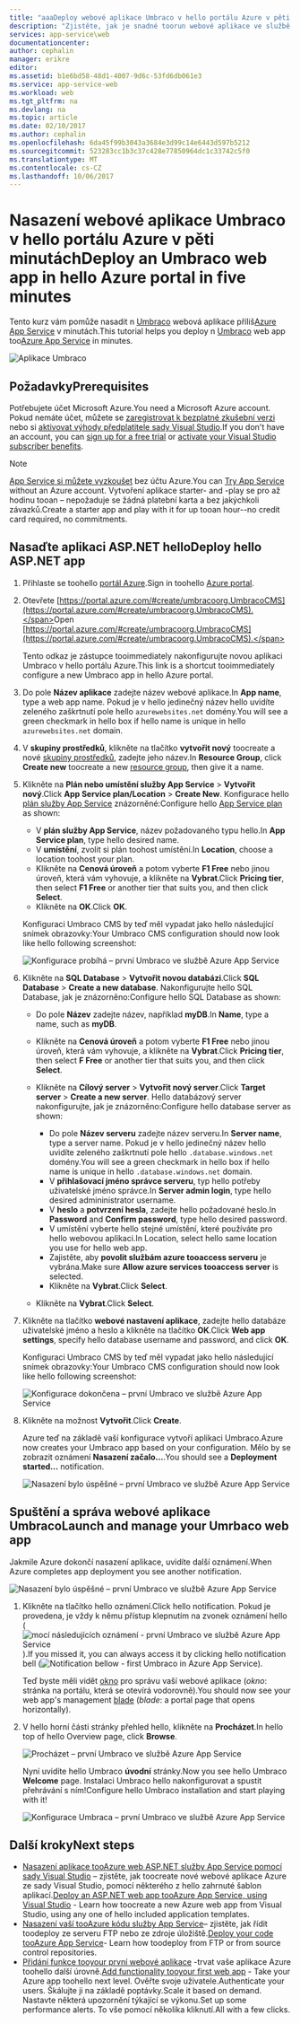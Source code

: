```yaml
---
title: "aaaDeploy webové aplikace Umbraco v hello portálu Azure v pěti minutách | Microsoft Docs"
description: "Zjistěte, jak je snadné toorun webové aplikace ve službě App Service pomocí nasazení ukázkové aplikace ASP.NET. Výsledky si můžete okamžitě prohlédnout."
services: app-service\web
documentationcenter: 
author: cephalin
manager: erikre
editor: 
ms.assetid: b1e6bd58-48d1-4007-9d6c-53fd6db061e3
ms.service: app-service-web
ms.workload: web
ms.tgt_pltfrm: na
ms.devlang: na
ms.topic: article
ms.date: 02/10/2017
ms.author: cephalin
ms.openlocfilehash: 6da45f99b3043a3684e3d99c14e6443d597b5212
ms.sourcegitcommit: 523283cc1b3c37c428e77850964dc1c33742c5f0
ms.translationtype: MT
ms.contentlocale: cs-CZ
ms.lasthandoff: 10/06/2017
---
```

# <a name="deploy-an-umbraco-web-app-in-hello-azure-portal-in-five-minutes"></a><span data-ttu-id="c60f0-104">Nasazení webové aplikace Umbraco v hello portálu Azure v pěti minutách</span><span class="sxs-lookup"><span data-stu-id="c60f0-104">Deploy an Umbraco web app in hello Azure portal in five minutes</span></span>

<span data-ttu-id="c60f0-105">Tento kurz vám pomůže nasadit n [Umbraco](https://our.umbraco.org/) webová aplikace příliš[Azure App Service](../app-service/app-service-value-prop-what-is.md) v minutách.</span><span class="sxs-lookup"><span data-stu-id="c60f0-105">This tutorial helps you deploy n [Umbraco](https://our.umbraco.org/) web app too[Azure App Service](../app-service/app-service-value-prop-what-is.md) in minutes.</span></span>

![Aplikace Umbraco](./media/app-service-web-get-started-dotnet-portal/defaultpage.png)

## <a name="prerequisites"></a><span data-ttu-id="c60f0-107">Požadavky</span><span class="sxs-lookup"><span data-stu-id="c60f0-107">Prerequisites</span></span>
<span data-ttu-id="c60f0-108">Potřebujete účet Microsoft Azure.</span><span class="sxs-lookup"><span data-stu-id="c60f0-108">You need a Microsoft Azure account.</span></span> <span data-ttu-id="c60f0-109">Pokud nemáte účet, můžete se [zaregistrovat k bezplatné zkušební verzi](https://azure.microsoft.com/pricing/free-trial/?WT.mc_id=A261C142F) nebo si [aktivovat výhody předplatitele sady Visual Studio](https://azure.microsoft.com/pricing/member-offers/msdn-benefits-details/?WT.mc_id=A261C142F).</span><span class="sxs-lookup"><span data-stu-id="c60f0-109">If you don't have an account, you can [sign up for a free trial](https://azure.microsoft.com/pricing/free-trial/?WT.mc_id=A261C142F) or [activate your Visual Studio subscriber benefits](https://azure.microsoft.com/pricing/member-offers/msdn-benefits-details/?WT.mc_id=A261C142F).</span></span>

> [!NOTE]
> <span data-ttu-id="c60f0-110">[App Service si můžete vyzkoušet](https://azure.microsoft.com/try/app-service/) bez účtu Azure.</span><span class="sxs-lookup"><span data-stu-id="c60f0-110">You can [Try App Service](https://azure.microsoft.com/try/app-service/) without an Azure account.</span></span> <span data-ttu-id="c60f0-111">Vytvoření aplikace starter- and -play se pro až hodinu tooan – nepožaduje se žádná platební karta a bez jakýchkoli závazků.</span><span class="sxs-lookup"><span data-stu-id="c60f0-111">Create a starter app and play with it for up tooan hour--no credit card required, no commitments.</span></span>
> 
> 

## <a name="deploy-hello-aspnet-app"></a><span data-ttu-id="c60f0-112">Nasaďte aplikaci ASP.NET hello</span><span class="sxs-lookup"><span data-stu-id="c60f0-112">Deploy hello ASP.NET app</span></span>
1. <span data-ttu-id="c60f0-113">Přihlaste se toohello [portál Azure](https://portal.azure.com).</span><span class="sxs-lookup"><span data-stu-id="c60f0-113">Sign in toohello [Azure portal](https://portal.azure.com).</span></span>

2. <span data-ttu-id="c60f0-114">Otevřete [https://portal.azure.com/#create/umbracoorg.UmbracoCMS](https://portal.azure.com/#create/umbracoorg.UmbracoCMS).</span><span class="sxs-lookup"><span data-stu-id="c60f0-114">Open [https://portal.azure.com/#create/umbracoorg.UmbracoCMS](https://portal.azure.com/#create/umbracoorg.UmbracoCMS).</span></span>

    <span data-ttu-id="c60f0-115">Tento odkaz je zástupce tooimmediately nakonfigurujte novou aplikaci Umbraco v hello portálu Azure.</span><span class="sxs-lookup"><span data-stu-id="c60f0-115">This link is a shortcut tooimmediately configure a new Umbraco app in hello Azure portal.</span></span>

3. <span data-ttu-id="c60f0-116">Do pole **Název aplikace** zadejte název webové aplikace.</span><span class="sxs-lookup"><span data-stu-id="c60f0-116">In **App name**, type a web app name.</span></span> <span data-ttu-id="c60f0-117">Pokud je v hello jedinečný název hello uvidíte zeleného zaškrtnutí pole hello `azurewebsites.net` domény.</span><span class="sxs-lookup"><span data-stu-id="c60f0-117">You will see a green checkmark in hello box if hello name is unique in hello `azurewebsites.net` domain.</span></span>
   
5. <span data-ttu-id="c60f0-118">V **skupiny prostředků**, klikněte na tlačítko **vytvořit nový** toocreate a nové [skupiny prostředků](../azure-resource-manager/resource-group-overview.md), zadejte jeho název.</span><span class="sxs-lookup"><span data-stu-id="c60f0-118">In **Resource Group**, click **Create new** toocreate a new [resource group](../azure-resource-manager/resource-group-overview.md), then give it a name.</span></span>

7. <span data-ttu-id="c60f0-119">Klikněte na **Plán nebo umístění služby App Service** > **Vytvořit nový**.</span><span class="sxs-lookup"><span data-stu-id="c60f0-119">Click **App Service plan/Location** > **Create New**.</span></span> <span data-ttu-id="c60f0-120">Konfigurace hello [plán služby App Service](../app-service/azure-web-sites-web-hosting-plans-in-depth-overview.md) znázorněné:</span><span class="sxs-lookup"><span data-stu-id="c60f0-120">Configure hello [App Service plan](../app-service/azure-web-sites-web-hosting-plans-in-depth-overview.md) as shown:</span></span>

    - <span data-ttu-id="c60f0-121">V **plán služby App Service**, název požadovaného typu hello.</span><span class="sxs-lookup"><span data-stu-id="c60f0-121">In **App Service plan**, type hello desired name.</span></span>
    - <span data-ttu-id="c60f0-122">V **umístění**, zvolit si plán toohost umístění.</span><span class="sxs-lookup"><span data-stu-id="c60f0-122">In **Location**, choose a location toohost your plan.</span></span>
    - <span data-ttu-id="c60f0-123">Klikněte na **Cenová úroveň** a potom vyberte **F1 Free** nebo jinou úroveň, která vám vyhovuje, a klikněte na **Vybrat**.</span><span class="sxs-lookup"><span data-stu-id="c60f0-123">Click **Pricing tier**, then select **F1 Free** or another tier that suits you, and then click **Select**.</span></span>
    - <span data-ttu-id="c60f0-124">Klikněte na **OK**.</span><span class="sxs-lookup"><span data-stu-id="c60f0-124">Click **OK**.</span></span>

    <span data-ttu-id="c60f0-125">Konfiguraci Umbraco CMS by teď měl vypadat jako hello následující snímek obrazovky:</span><span class="sxs-lookup"><span data-stu-id="c60f0-125">Your Umbraco CMS configuration should now look like hello following screenshot:</span></span>

    ![Konfigurace probíhá – první Umbraco ve službě Azure App Service](./media/app-service-web-get-started-dotnet-portal/configure-in-progress.png)

12. <span data-ttu-id="c60f0-127">Klikněte na **SQL Database** > **Vytvořit novou databázi**.</span><span class="sxs-lookup"><span data-stu-id="c60f0-127">Click **SQL Database** > **Create a new database**.</span></span> <span data-ttu-id="c60f0-128">Nakonfigurujte hello SQL Database, jak je znázorněno:</span><span class="sxs-lookup"><span data-stu-id="c60f0-128">Configure hello SQL Database as shown:</span></span>

    - <span data-ttu-id="c60f0-129">Do pole **Název** zadejte název, například **myDB**.</span><span class="sxs-lookup"><span data-stu-id="c60f0-129">In **Name**, type a name, such as **myDB**.</span></span>
    - <span data-ttu-id="c60f0-130">Klikněte na **Cenová úroveň** a potom vyberte **F1 Free** nebo jinou úroveň, která vám vyhovuje, a klikněte na **Vybrat**.</span><span class="sxs-lookup"><span data-stu-id="c60f0-130">Click **Pricing tier**, then select **F Free** or another tier that suits you, and then click **Select**.</span></span>
    - <span data-ttu-id="c60f0-131">Klikněte na **Cílový server** > **Vytvořit nový server**.</span><span class="sxs-lookup"><span data-stu-id="c60f0-131">Click **Target server** > **Create a new server**.</span></span> <span data-ttu-id="c60f0-132">Hello databázový server nakonfigurujte, jak je znázorněno:</span><span class="sxs-lookup"><span data-stu-id="c60f0-132">Configure hello database server as shown:</span></span>

        - <span data-ttu-id="c60f0-133">Do pole **Název serveru** zadejte název serveru.</span><span class="sxs-lookup"><span data-stu-id="c60f0-133">In **Server name**, type a server name.</span></span> <span data-ttu-id="c60f0-134">Pokud je v hello jedinečný název hello uvidíte zeleného zaškrtnutí pole hello `.database.windows.net` domény.</span><span class="sxs-lookup"><span data-stu-id="c60f0-134">You will see a green checkmark in hello box if hello name is unique in hello `.database.windows.net` domain.</span></span>
        - <span data-ttu-id="c60f0-135">V **přihlašovací jméno správce serveru**, typ hello potřeby uživatelské jméno správce.</span><span class="sxs-lookup"><span data-stu-id="c60f0-135">In **Server admin login**, type hello desired admininistrator username.</span></span>
        - <span data-ttu-id="c60f0-136">V **heslo** a **potvrzení hesla**, zadejte hello požadované heslo.</span><span class="sxs-lookup"><span data-stu-id="c60f0-136">In **Password** and **Confirm password**, type hello desired password.</span></span>
        - <span data-ttu-id="c60f0-137">V umístění vyberte hello stejné umístění, které používáte pro hello webovou aplikaci.</span><span class="sxs-lookup"><span data-stu-id="c60f0-137">In Location, select hello same location you use for hello web app.</span></span>
        - <span data-ttu-id="c60f0-138">Zajistěte, aby **povolit službám azure tooaccess serveru** je vybrána.</span><span class="sxs-lookup"><span data-stu-id="c60f0-138">Make sure **Allow azure services tooaccess server** is selected.</span></span>
        - <span data-ttu-id="c60f0-139">Klikněte na **Vybrat**.</span><span class="sxs-lookup"><span data-stu-id="c60f0-139">Click **Select**.</span></span>
    
    - <span data-ttu-id="c60f0-140">Klikněte na **Vybrat**.</span><span class="sxs-lookup"><span data-stu-id="c60f0-140">Click **Select**.</span></span>

13. <span data-ttu-id="c60f0-141">Klikněte na tlačítko **webové nastavení aplikace**, zadejte hello databáze uživatelské jméno a heslo a klikněte na tlačítko **OK**.</span><span class="sxs-lookup"><span data-stu-id="c60f0-141">Click **Web app settings**, specify hello database username and password, and click **OK**.</span></span>

    <span data-ttu-id="c60f0-142">Konfiguraci Umbraco CMS by teď měl vypadat jako hello následující snímek obrazovky:</span><span class="sxs-lookup"><span data-stu-id="c60f0-142">Your Umbraco CMS configuration should now look like hello following screenshot:</span></span>

    ![Konfigurace dokončena – první Umbraco ve službě Azure App Service](./media/app-service-web-get-started-dotnet-portal/configure-complete.png)

14. <span data-ttu-id="c60f0-144">Klikněte na možnost **Vytvořit**.</span><span class="sxs-lookup"><span data-stu-id="c60f0-144">Click **Create**.</span></span>
    
    <span data-ttu-id="c60f0-145">Azure teď na základě vaší konfigurace vytvoří aplikaci Umbraco.</span><span class="sxs-lookup"><span data-stu-id="c60f0-145">Azure now creates your Umbraco app based on your configuration.</span></span> <span data-ttu-id="c60f0-146">Mělo by se zobrazit oznámení **Nasazení začalo...**.</span><span class="sxs-lookup"><span data-stu-id="c60f0-146">You should see a **Deployment started...** notification.</span></span>

    ![Nasazení bylo úspěšné – první Umbraco ve službě Azure App Service](./media/app-service-web-get-started-dotnet-portal/deployment-started.png)
   
## <a name="launch-and-manage-your-umrbaco-web-app"></a><span data-ttu-id="c60f0-148">Spuštění a správa webové aplikace Umbraco</span><span class="sxs-lookup"><span data-stu-id="c60f0-148">Launch and manage your Umrbaco web app</span></span>

<span data-ttu-id="c60f0-149">Jakmile Azure dokončí nasazení aplikace, uvidíte další oznámení.</span><span class="sxs-lookup"><span data-stu-id="c60f0-149">When Azure completes app deployment you see another notification.</span></span>

![Nasazení bylo úspěšné – první Umbraco ve službě Azure App Service](./media/app-service-web-get-started-dotnet-portal/deployment-succeeded.png)

1. <span data-ttu-id="c60f0-151">Klikněte na tlačítko hello oznámení.</span><span class="sxs-lookup"><span data-stu-id="c60f0-151">Click hello notification.</span></span> <span data-ttu-id="c60f0-152">Pokud je provedena, je vždy k němu přístup klepnutím na zvonek oznámení hello (![mocí následujících oznámení - první Umbraco ve službě Azure App Service](./media/app-service-web-get-started-dotnet-portal/notification.png)).</span><span class="sxs-lookup"><span data-stu-id="c60f0-152">If you missed it, you can always access it by clicking hello notification bell (![Notification bellow - first Umbraco in Azure App Service](./media/app-service-web-get-started-dotnet-portal/notification.png)).</span></span>

    <span data-ttu-id="c60f0-153">Teď byste měli vidět [okno](../azure-resource-manager/resource-group-portal.md#manage-resources) pro správu vaší webové aplikace (*okno*: stránka na portálu, která se otevírá vodorovně).</span><span class="sxs-lookup"><span data-stu-id="c60f0-153">You should now see your web app's management [blade](../azure-resource-manager/resource-group-portal.md#manage-resources) (*blade*: a portal page that opens horizontally).</span></span>

3. <span data-ttu-id="c60f0-154">V hello horní části stránky přehled hello, klikněte na **Procházet**.</span><span class="sxs-lookup"><span data-stu-id="c60f0-154">In hello top of hello Overview page, click **Browse**.</span></span>
   
    ![Procházet – první Umbraco ve službě Azure App Service](./media/app-service-web-get-started-dotnet-portal/browse.png)

    <span data-ttu-id="c60f0-156">Nyní uvidíte hello Umbraco **úvodní** stránky.</span><span class="sxs-lookup"><span data-stu-id="c60f0-156">Now you see hello Umbraco **Welcome** page.</span></span> <span data-ttu-id="c60f0-157">Instalaci Umbraco hello nakonfigurovat a spustit přehrávání s ním!</span><span class="sxs-lookup"><span data-stu-id="c60f0-157">Configure hello Umbraco installation and start playing with it!</span></span>

    ![Konfigurace Umbraca – první Umbraco ve službě Azure App Service](./media/app-service-web-get-started-dotnet-portal/umbraco-config.png)
    
## <a name="next-steps"></a><span data-ttu-id="c60f0-159">Další kroky</span><span class="sxs-lookup"><span data-stu-id="c60f0-159">Next steps</span></span>
* <span data-ttu-id="c60f0-160">[Nasazení aplikace tooAzure web ASP.NET služby App Service pomocí sady Visual Studio](app-service-web-get-started-dotnet.md) – zjistěte, jak toocreate nové webové aplikace Azure ze sady Visual Studio, pomocí některého z hello zahrnuté šablon aplikací.</span><span class="sxs-lookup"><span data-stu-id="c60f0-160">[Deploy an ASP.NET web app tooAzure App Service, using Visual Studio](app-service-web-get-started-dotnet.md) - Learn how toocreate a new Azure web app from Visual Studio, using any one of hello included application templates.</span></span>
* <span data-ttu-id="c60f0-161">[Nasazení vaší tooAzure kódu služby App Service](web-sites-deploy.md)– zjistěte, jak řídit toodeploy ze serveru FTP nebo ze zdroje úložiště.</span><span class="sxs-lookup"><span data-stu-id="c60f0-161">[Deploy your code tooAzure App Service](web-sites-deploy.md)- Learn how toodeploy from FTP or from source control repositories.</span></span>
* <span data-ttu-id="c60f0-162">[Přidání funkce tooyour první webové aplikace](app-service-web-get-started-2.md) -trvat vaše aplikace Azure toohello další úrovně.</span><span class="sxs-lookup"><span data-stu-id="c60f0-162">[Add functionality tooyour first web app](app-service-web-get-started-2.md) - Take your Azure app toohello next level.</span></span> <span data-ttu-id="c60f0-163">Ověřte svoje uživatele.</span><span class="sxs-lookup"><span data-stu-id="c60f0-163">Authenticate your users.</span></span> <span data-ttu-id="c60f0-164">Škálujte ji na základě poptávky.</span><span class="sxs-lookup"><span data-stu-id="c60f0-164">Scale it based on demand.</span></span> <span data-ttu-id="c60f0-165">Nastavte některá upozornění týkající se výkonu.</span><span class="sxs-lookup"><span data-stu-id="c60f0-165">Set up some performance alerts.</span></span> <span data-ttu-id="c60f0-166">To vše pomocí několika kliknutí.</span><span class="sxs-lookup"><span data-stu-id="c60f0-166">All with a few clicks.</span></span>
